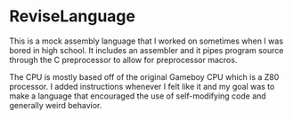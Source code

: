 # ReviseLanguage

This is a mock assembly language that I worked on sometimes when I was bored in high school. It includes an assembler and it pipes program source through the C preprocessor to allow for preprocessor macros.

The CPU is mostly based off of the original Gameboy CPU which is a Z80 processor. I added instructions whenever I felt like it and my goal was to make a language that encouraged the use of self-modifying code and generally weird behavior.